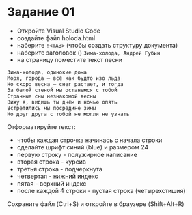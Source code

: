 # Задание 01
- Откройте Visual Studio Code
- создайте файл holoda.html
- наберите `!<TAB>`
(чтобы создать структуру документа)
- наберите заголовок (<title></title>)
`Зима-холода, Андрей Губин`
- на страницу поместите текст песни
```
Зима-холода, одинокие дома
Моря, города — всё как будто изо льда
Но скоро весна — снег растает, и тогда
За белой стеной мы останемся с тобой
Странные сны незнакомой весны
Вижу я, видишь ты днём и ночью опять
Встретились мы посредине зимы
Но друг друга с тобой не могли не узнать
```
Отформатируйте текст:  
- чтобы каждая строчка начинась с начала строки
- сделайте шрифт синий (blue) и размером 24
- первую строку - полужирное написание
- вторая строка - курсив
- третья строка - подчеркнута
- четвертая - нижний индекс
- пятая - верхний индекс
- после каждой 4 строки - пустая строка (четырехстишия)

Сохраните файл (Ctrl+S) и откройте в браузере (Shift+Alt+R)
